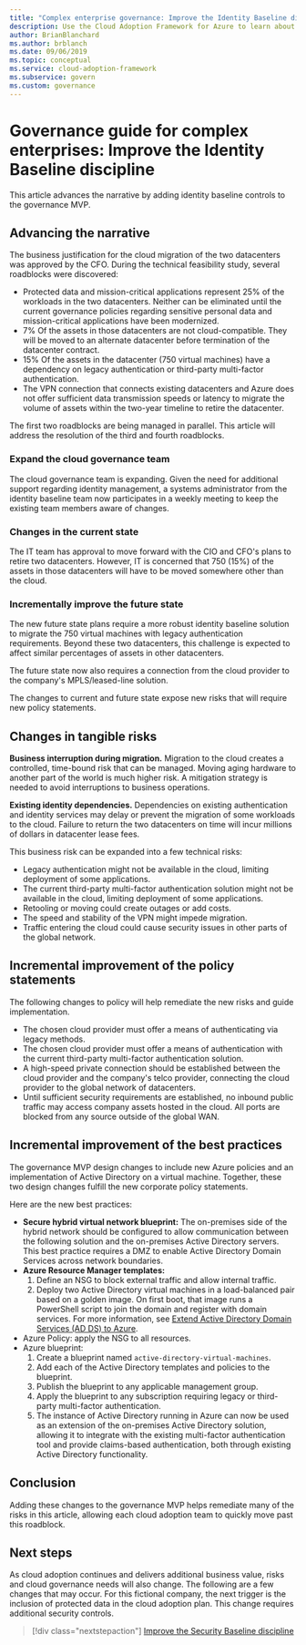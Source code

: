 ```yaml
---
title: "Complex enterprise governance: Improve the Identity Baseline discipline"
description: Use the Cloud Adoption Framework for Azure to learn about adding Identity Baseline controls to a governance minimum viable product (MVP).
author: BrianBlanchard
ms.author: brblanch
ms.date: 09/06/2019
ms.topic: conceptual
ms.service: cloud-adoption-framework
ms.subservice: govern
ms.custom: governance
---
```


<!-- cSpell:ignore CFO's MPLS -->

# Governance guide for complex enterprises: Improve the Identity Baseline discipline

This article advances the narrative by adding identity baseline controls to the governance MVP.

## Advancing the narrative

The business justification for the cloud migration of the two datacenters was approved by the CFO. During the technical feasibility study, several roadblocks were discovered:

- Protected data and mission-critical applications represent 25% of the workloads in the two datacenters. Neither can be eliminated until the current governance policies regarding sensitive personal data and mission-critical applications have been modernized.
- 7% Of the assets in those datacenters are not cloud-compatible. They will be moved to an alternate datacenter before termination of the datacenter contract.
- 15% Of the assets in the datacenter (750 virtual machines) have a dependency on legacy authentication or third-party multi-factor authentication.
- The VPN connection that connects existing datacenters and Azure does not offer sufficient data transmission speeds or latency to migrate the volume of assets within the two-year timeline to retire the datacenter.

The first two roadblocks are being managed in parallel. This article will address the resolution of the third and fourth roadblocks.

### Expand the cloud governance team

The cloud governance team is expanding. Given the need for additional support regarding identity management, a systems administrator from the identity baseline team now participates in a weekly meeting to keep the existing team members aware of changes.

### Changes in the current state

The IT team has approval to move forward with the CIO and CFO's plans to retire two datacenters. However, IT is concerned that 750 (15%) of the assets in those datacenters will have to be moved somewhere other than the cloud.

### Incrementally improve the future state

The new future state plans require a more robust identity baseline solution to migrate the 750 virtual machines with legacy authentication requirements. Beyond these two datacenters, this challenge is expected to affect similar percentages of assets in other datacenters.

The future state now also requires a connection from the cloud provider to the company's MPLS/leased-line solution.

The changes to current and future state expose new risks that will require new policy statements.

## Changes in tangible risks

**Business interruption during migration.** Migration to the cloud creates a controlled, time-bound risk that can be managed. Moving aging hardware to another part of the world is much higher risk. A mitigation strategy is needed to avoid interruptions to business operations.

**Existing identity dependencies.** Dependencies on existing authentication and identity services may delay or prevent the migration of some workloads to the cloud. Failure to return the two datacenters on time will incur millions of dollars in datacenter lease fees.

This business risk can be expanded into a few technical risks:

- Legacy authentication might not be available in the cloud, limiting deployment of some applications.
- The current third-party multi-factor authentication solution might not be available in the cloud, limiting deployment of some applications.
- Retooling or moving could create outages or add costs.
- The speed and stability of the VPN might impede migration.
- Traffic entering the cloud could cause security issues in other parts of the global network.

## Incremental improvement of the policy statements

The following changes to policy will help remediate the new risks and guide implementation.

- The chosen cloud provider must offer a means of authenticating via legacy methods.
- The chosen cloud provider must offer a means of authentication with the current third-party multi-factor authentication solution.
- A high-speed private connection should be established between the cloud provider and the company's telco provider, connecting the cloud provider to the global network of datacenters.
- Until sufficient security requirements are established, no inbound public traffic may access company assets hosted in the cloud. All ports are blocked from any source outside of the global WAN.

## Incremental improvement of the best practices

The governance MVP design changes to include new Azure policies and an implementation of Active Directory on a virtual machine. Together, these two design changes fulfill the new corporate policy statements.

Here are the new best practices:

- **Secure hybrid virtual network blueprint:** The on-premises side of the hybrid network should be configured to allow communication between the following solution and the on-premises Active Directory servers. This best practice requires a DMZ to enable Active Directory Domain Services across network boundaries.
- **Azure Resource Manager templates:**
    1. Define an NSG to block external traffic and allow internal traffic.
    2. Deploy two Active Directory virtual machines in a load-balanced pair based on a golden image. On first boot, that image runs a PowerShell script to join the domain and register with domain services. For more information, see [Extend Active Directory Domain Services (AD DS) to Azure](https://docs.microsoft.com/azure/architecture/reference-architectures/identity/adds-extend-domain).
- Azure Policy: apply the NSG to all resources.
- Azure blueprint:
    1. Create a blueprint named `active-directory-virtual-machines`.
    2. Add each of the Active Directory templates and policies to the blueprint.
    3. Publish the blueprint to any applicable management group.
    4. Apply the blueprint to any subscription requiring legacy or third-party multi-factor authentication.
    5. The instance of Active Directory running in Azure can now be used as an extension of the on-premises Active Directory solution, allowing it to integrate with the existing multi-factor authentication tool and provide claims-based authentication, both through existing Active Directory functionality.

## Conclusion

Adding these changes to the governance MVP helps remediate many of the risks in this article, allowing each cloud adoption team to quickly move past this roadblock.

## Next steps

As cloud adoption continues and delivers additional business value, risks and cloud governance needs will also change. The following are a few changes that may occur. For this fictional company, the next trigger is the inclusion of protected data in the cloud adoption plan. This change requires additional security controls.

> [!div class="nextstepaction"]
> [Improve the Security Baseline discipline](./security-baseline-improvement.md)
